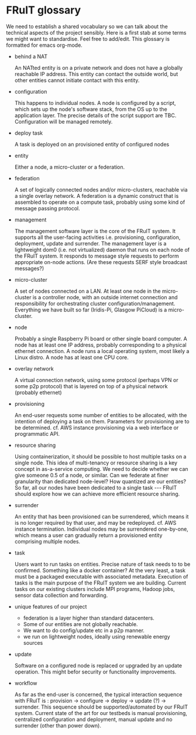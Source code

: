FRuIT glossary
==============

We need to establish a shared vocabulary so we can talk about the
technical aspects of the project sensibly. Here is a first stab at
some terms we might want to standardise. Feel free to add/edit. This
glossary is formatted for emacs org-mode.

* behind a NAT

  An NATted entity is on a private network and does not have a
  globally reachable IP address. This entity can contact the outside
  world, but other entities cannot initiate contact with this entity. 


* configuration

  This happens to individual nodes. A node is configured
  by a script, which sets up the node's software stack, from the OS up
  to the application layer. The precise details of the script support
  are TBC. Configuration will be managed remotely. 


* deploy task

  A task is deployed on an provisioned entity of configured nodes


* entity

  Either a node, a micro-cluster or a federation.


* federation

  A set of logically connected nodes and/or micro-clusters, reachable
  via a single overlay network. A federation is a dynamic construct
  that is assembled to operate on a compute task, probably using some
  kind of message passing protocol.


* management

  The management software layer is the core of the FRuIT system. It
  supports all the user-facing activities i.e. provisioning,
  configuration, deployment, update and surrender. 
  The management layer is a lightweight dom0 (i.e. not virtualized)
  daemon that runs on each node of the FRuIT system. It responds to
  message style requests to perform appropriate on-node actions. (Are
  these requests SERF style broadcast messages?)


* micro-cluster

  A set of nodes connected on a LAN. At least one node in the
  micro-cluster is a controller node, with an outside internet
  connection and responsibility for orchestrating cluster
  configuration/management. Everything we have built so far
  (Iridis-Pi, Glasgow PiCloud) is a micro-cluster. 


* node

  Probably a single Raspberry Pi board or other single board
  computer. A node has at least one IP
  address, probably corresponding to a physical ethernet connection. A
  node runs a local operating system, most likely a Linux distro. A
  node has at least one CPU core.


* overlay network

  A virtual connection network, using some protocol (perhaps VPN or
  some p2p protocol) that is layered on top of a physical network
  (probably ethernet)


* provisioning

  An end-user requests some number of entities to be allocated, with the
  intention of deploying a task on them. Parameters for provisioning are
  to be determined. cf. AWS instance provisioning via a web interface or
  programmatic API.


* resource sharing

  Using containerization, it should be possible to host multiple tasks
  on a single node. This idea of multi-tenancy or resource sharing is
  a key concept in as-a-service computing. We need to decide whether we
  can give someone 0.5 of a node, or similar. Can we federate at finer
  granularity than dedicated node-level? How quantized are our
  entities? So far, all our nodes have been dedicated to a single
  task --- FRuIT should explore how we can achieve more efficient
  resource sharing.


* surrender

  An entity that has been provisioned can be surrendered, which means
  it is no longer required by that user, and may be redeployed. cf. AWS
  instance termination. Individual nodes may be surrendered one-by-one,
  which means a user can gradually return a provisioned entity
  comprising multiple nodes.


* task

  Users want to run tasks on entities. Precise nature of task needs to
  to be confirmed. Something like a docker container? At the very
  least, a task must be a packaged executable with associated
  metadata. Execution of tasks is the main purpose of the FRuIT system we
  are building. Current tasks on our existing clusters include MPI
  programs, Hadoop jobs, sensor data collection and forwarding.


* unique features of our project

  - federation is a layer higher than standard datacenters.
  - Some of our entities are not globally reachable.
  - We want to do config/update etc in a p2p manner.
  - we run on lightweight nodes, ideally using renewable energy sources


* update

  Software on a configured node is replaced or upgraded by an update operation.
  This might befor security or functionality improvements.


* workflow

  As far as the end-user is concerned, the typical interaction
  sequence with FRuIT is : provision -> configure -> deploy -> update
  (?) -> surrender. This sequence should be supported/automated by our
  FRuIT system. Current state of the art for our testbeds is manual
  provisioning, centralized configuration and deployment, manual
  update and no surrender (other than power down).


